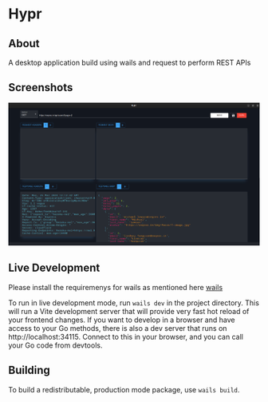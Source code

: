 # Hypr

## About
A desktop application build using wails and request to perform REST APIs

## Screenshots
![example](examples/hypr2.png)

## Live Development
Please install the requiremenys for wails as mentioned here [wails](https://wails.io/docs/gettingstarted/installation/) 

To run in live development mode, run `wails dev` in the project directory. This will run a Vite development
server that will provide very fast hot reload of your frontend changes. If you want to develop in a browser
and have access to your Go methods, there is also a dev server that runs on http://localhost:34115. Connect
to this in your browser, and you can call your Go code from devtools.

## Building
To build a redistributable, production mode package, use `wails build`.
